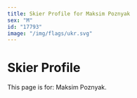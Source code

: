 ```yaml
---
title: Skier Profile for Maksim Poznyak
sex: "M"
id: "17793"
image: "/img/flags/ukr.svg" 
---
```


# Skier Profile

This page is for: Maksim Poznyak.
    